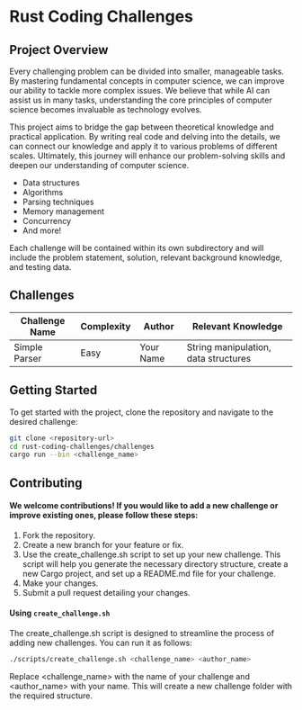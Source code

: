 # Rust Coding Challenges

## Project Overview

Every challenging problem can be divided into smaller, manageable tasks. By mastering fundamental concepts in computer science, we can improve our ability to tackle more complex issues. We believe that while AI can assist us in many tasks, understanding the core principles of computer science becomes invaluable as technology evolves.

This project aims to bridge the gap between theoretical knowledge and practical application. By writing real code and delving into the details, we can connect our knowledge and apply it to various problems of different scales. Ultimately, this journey will enhance our problem-solving skills and deepen our understanding of computer science.

- Data structures
- Algorithms
- Parsing techniques
- Memory management
- Concurrency
- And more!

Each challenge will be contained within its own subdirectory and will include the problem statement, solution, relevant background knowledge, and testing data.

## Challenges
| Challenge Name  | Complexity | Author       | Relevant Knowledge                     |
|------------------|------------|--------------|----------------------------------------|
| Simple Parser     | Easy       | Your Name    | String manipulation, data structures    |

## Getting Started

To get started with the project, clone the repository and navigate to the desired challenge:

```bash
git clone <repository-url>
cd rust-coding-challenges/challenges
cargo run --bin <challenge_name>
```
## Contributing
#### We welcome contributions! If you would like to add a new challenge or improve existing ones, please follow these steps:

1.	Fork the repository.
2.	Create a new branch for your feature or fix.
3.	Use the create_challenge.sh script to set up your new challenge. This script will help you generate the necessary directory structure, create a new Cargo project, and set up a README.md file for your challenge.
4.	Make your changes.
5.	Submit a pull request detailing your changes.

#### Using `create_challenge.sh`

The create_challenge.sh script is designed to streamline the process of adding new challenges. You can run it as follows:
```bash
./scripts/create_challenge.sh <challenge_name> <author_name>
```
Replace <challenge_name> with the name of your challenge and <author_name> with your name. This will create a new challenge folder with the required structure.
